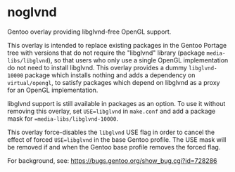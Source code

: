 noglvnd
=======

Gentoo overlay providing libglvnd-free OpenGL support.

This overlay is intended to replace existing packages in the Gentoo
Portage tree with versions that do not require the "libglvnd" library
(package `media-libs/libglvnd`), so that users who only use a single
OpenGL implementation do not need to install libglvnd.  This overlay
provides a dummy `libglvnd-10000` package which installs nothing and adds
a dependency on `virtual/opengl`, to satisfy packages which depend on
libglvnd as a proxy for an OpenGL implementation.

libglvnd support is still available in packages as an option.  To use it
without removing this overlay, set `USE=libglvnd` in `make.conf` and add a
package mask for `=media-libs/libglvnd-10000`.

This overlay force-disables the `libglvnd` USE flag in order to cancel
the effect of forced `USE=libglvnd` in the base Gentoo profile.  The
USE mask will be removed if and when the Gentoo base profile removes
the forced flag.

For background, see: https://bugs.gentoo.org/show_bug.cgi?id=728286
